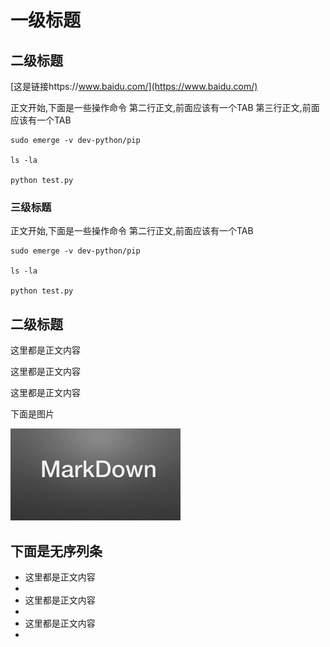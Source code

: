 # 一级标题

## 二级标题

[这是链接https://www.baidu.com/](https://www.baidu.com/)

正文开始,下面是一些操作命令
	第二行正文,前面应该有一个TAB
	第三行正文,前面应该有一个TAB

	sudo emerge -v dev-python/pip

	ls -la

	python test.py

### 三级标题

正文开始,下面是一些操作命令
	第二行正文,前面应该有一个TAB

	sudo emerge -v dev-python/pip

	ls -la

	python test.py

## 二级标题

这里都是正文内容

这里都是正文内容

这里都是正文内容

下面是图片

![fg1](./markdown.png)

## 下面是无序列条

- 这里都是正文内容
- 
- 这里都是正文内容
- 
- 这里都是正文内容
- 
